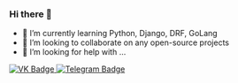 ### Hi there 👋


- 🌱 I’m currently learning Python, Django, DRF, GoLang
- 👯 I’m looking to collaborate on any open-source projects
- 🤔 I’m looking for help with ...

<div id="badges">
  <a href="https://vk.com/parashut99">
    <img src="https://img.shields.io/badge/VK-blue?style=for-the-badge&logo=VK&logoColor=white" alt="VK Badge"/>
  </a>
  <a href="https://t.me/bnb_pablo">
    <img src="https://img.shields.io/badge/Telegram-blue?style=for-the-badge&logo=Telegram&logoColor=white" alt="Telegram Badge"/>
  </a>
  
</div>
